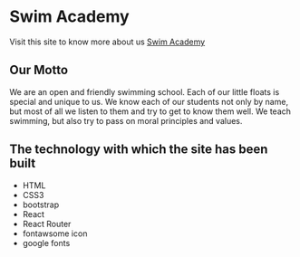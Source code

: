 # Swim Academy 

Visit this site to know more about us [Swim Academy](https://swim-academy.netlify.app)

## Our Motto
We are an open and friendly swimming school. Each of our little floats is special and unique to us. We know each of our students not only by name, but most of all we listen to them and try to get to know them well. We teach swimming, but also try to pass on moral principles and values.


## The technology with which the site has been built
- HTML
- CSS3
- bootstrap
- React
- React Router
- fontawsome icon
- google fonts
